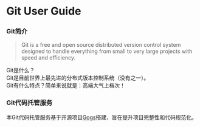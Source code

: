 # Git User Guide
### Git简介
> Git is a free and open source distributed version control system designed to handle everything from small to very large projects with speed and efficiency.

Git是什么？  
Git是目前世界上最先进的分布式版本控制系统（没有之一）。  
Git有什么特点？简单来说就是：高端大气上档次！  

### Git代码托管服务
本Git代码托管服务基于开源项目[Gogs](https://gogs.io "Gogs")搭建，旨在提升项目完整性和代码规范化。
